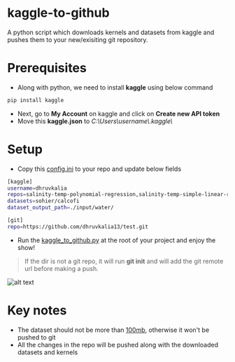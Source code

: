 # kaggle-to-github
A python script which downloads kernels and datasets from kaggle and pushes them to your new/exisiting git repository.

# Prerequisites
  - Along with python, we need to install **kaggle** using below command
```sh
pip install kaggle
```
  - Next, go to **My Account** on kaggle and click on **Create new API token**
  - Move this **kaggle.json** to *C:\Users\username\\.kaggle\\*

# Setup
  - Copy this [config.ini](https://github.com/dhruvkalia13/kaggle-to-github/blob/master/config.ini) to your repo and update below fields
```sh
[kaggle]
username=dhruvkalia
repos=salinity-temp-polynomial-regression,salinity-temp-simple-linear-regression
datasets=sohier/calcofi
dataset_output_path=./input/water/

[git]
repo=https://github.com/dhruvkalia13/test.git
```
  - Run the [kaggle_to_github.py](https://github.com/dhruvkalia13/kaggle-to-github/blob/master/kaggle_to_github.py) at the root of your project and enjoy the show!
>If the dir is not a git repo, it will run **git init** and will add the git remote url before making a push.

![alt text](https://github.com/dhruvkalia13/kaggle-to-github/blob/master/screen-capture.png)

# Key notes
  - The dataset should not be more than [100mb](https://help.github.com/en/github/managing-large-files/conditions-for-large-files), otherwise it won't be pushed to git
  - All the changes in the repo will be pushed along with the downloaded datasets and kernels
